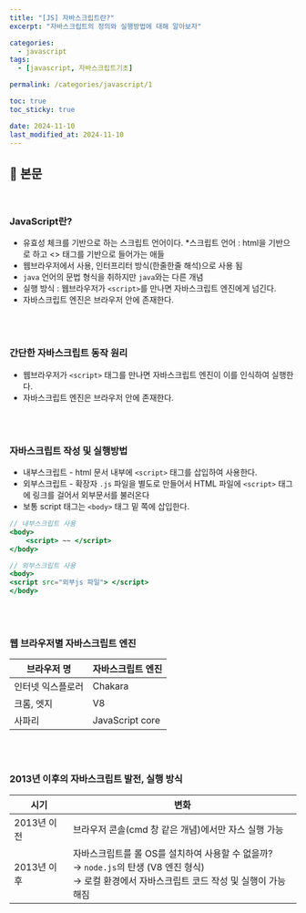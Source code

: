 ```yaml
---
title: "[JS] 자바스크립트란?"
excerpt: "자바스크립트의 정의와 실행방법에 대해 알아보자"

categories:
  - javascript
tags:
  - [javascript, 자바스크립트기초]

permalink: /categories/javascript/1

toc: true
toc_sticky: true

date: 2024-11-10
last_modified_at: 2024-11-10
---
```


## 🦥 본문

<br>

### JavaScript란?

- 유효성 체크를 기반으로 하는 스크립트 언어이다.
*스크립트 언어 : html을 기반으로 하고 <> 태그를 기반으로 들어가는 애들
- 웹브라우저에서 사용, 인터프리터 방식(한줄한줄 해석)으로 사용 됨
- `java` 언어의 문법 형식을 취하지만 `java`와는 다른 개념
- 실행 방식 : 웹브라우저가 `<script>`를 만나면 자바스크립트 엔진에게 넘긴다.
- 자바스크립트 엔진은 브라우저 안에 존재한다.

<br>
<br>

### 간단한 자바스크립트 동작 원리

- 웹브라우저가 `<script>` 태그를 만나면 자바스크립트 엔진이 이를 인식하여 실행한다.
- 자바스크립트 엔진은 브라우저 안에 존재한다.

<br>
<br>

### 자바스크립트 작성 및 실행방법

- 내부스크립트 - html 문서 내부에 `<script>` 태그를 삽입하여 사용한다.
- 외부스크립트 -  확장자 `.js` 파일을 별도로 만들어서 HTML 파일에 `<script>` 태그에 링크를 걸어서 외부문서를 불러온다
- 보통 script 태그는 `<body>` 태그 밑 쪽에 삽입한다.

```jsx
// 내부스크립트 사용
<body>
	<script> ~~ </script>
</body>

// 외부스크립트 사용
<body>
<script src="외부js 파일"> </script>
</body>
```

<br>
<br>

### 웹 브라우저별 자바스크립트 엔진

| 브라우저 명      | 자바스크립트 엔진 |
| --------------- | ---------------- |
| 인터넷 익스플로러 | Chakara          |
| 크롬, 엣지       | V8               |
| 사파리           | JavaScript core  |

<br>
<br>

### 2013년 이후의 자바스크립트 발전, 실행 방식

| 시기           | 변화                                                                                                       |
|----------------|------------------------------------------------------------------------------------------------------------|
| 2013년 이전    | 브라우저 콘솔(cmd 창 같은 개념)에서만 자스 실행 가능                                                        |
| 2013년 이후    | 자바스크립트를 롤 OS를 설치하여 사용할 수 없을까? <br> → `node.js`의 탄생 (V8 엔진 형식) <br> → 로컬 환경에서 자바스크립트 코드 작성 및 실행이 가능해짐 |

